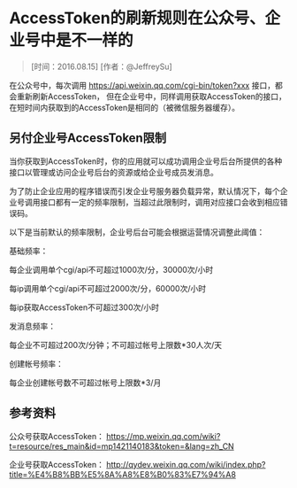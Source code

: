 # AccessToken的刷新规则在公众号、企业号中是不一样的

> [时间：2016.08.15] [作者：@JeffreySu]

在公众号中，每次调用 https://api.weixin.qq.com/cgi-bin/token?xxx 接口，都会重新刷新AccessToken，
但在企业号中，同样调用获取AccessToken的接口，在短时间内获取到的AccessToken是相同的（被微信服务器缓存）。


## 另付企业号AccessToken限制

当你获取到AccessToken时，你的应用就可以成功调用企业号后台所提供的各种接口以管理或访问企业号后台的资源或给企业号成员发消息。

为了防止企业应用的程序错误而引发企业号服务器负载异常，默认情况下，每个企业号调用接口都有一定的频率限制，当超过此限制时，调用对应接口会收到相应错误码。

以下是当前默认的频率限制，企业号后台可能会根据运营情况调整此阈值：

基础频率：

每企业调用单个cgi/api不可超过1000次/分，30000次/小时

每ip调用单个cgi/api不可超过2000次/分，60000次/小时

每ip获取AccessToken不可超过300次/小时

发消息频率：

每企业不可超过200次/分钟；不可超过帐号上限数*30人次/天

创建帐号频率：

每企业创建帐号数不可超过帐号上限数*3/月

## 参考资料
公众号获取AccessToken：
https://mp.weixin.qq.com/wiki?t=resource/res_main&id=mp1421140183&token=&lang=zh_CN

企业号获取AccessToken：
http://qydev.weixin.qq.com/wiki/index.php?title=%E4%B8%BB%E5%8A%A8%E8%B0%83%E7%94%A8